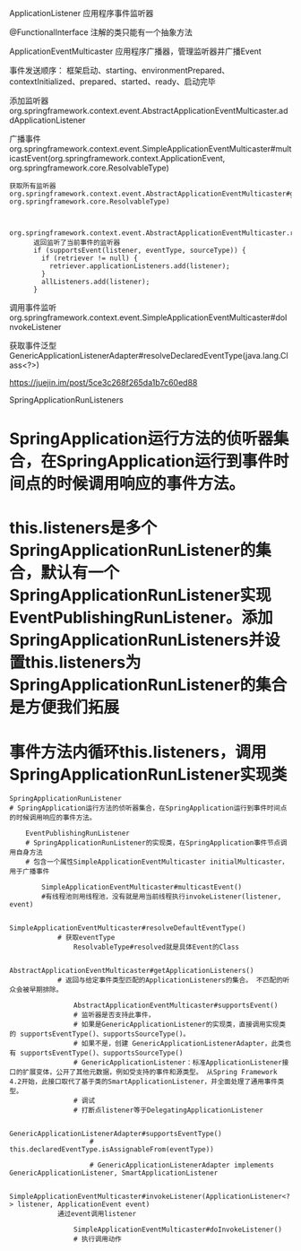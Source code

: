ApplicationListener 应用程序事件监听器

@FunctionalInterface 注解的类只能有一个抽象方法

ApplicationEventMulticaster 应用程序广播器，管理监听器并广播Event

事件发送顺序：
    框架启动、starting、environmentPrepared、contextInitialized、prepared、started、ready、启动完毕





添加监听器    
org.springframework.context.event.AbstractApplicationEventMulticaster.addApplicationListener   

       
广播事件
org.springframework.context.event.SimpleApplicationEventMulticaster#multicastEvent(org.springframework.context.ApplicationEvent, org.springframework.core.ResolvableType)

    获取所有监听器
    org.springframework.context.event.AbstractApplicationEventMulticaster#getApplicationListeners(org.springframework.context.ApplicationEvent, org.springframework.core.ResolvableType)
        
        
        org.springframework.context.event.AbstractApplicationEventMulticaster.retrieveApplicationListeners
          返回监听了当前事件的监听器
          if (supportsEvent(listener, eventType, sourceType)) {
            if (retriever != null) {
              retriever.applicationListeners.add(listener);
            }
            allListeners.add(listener);
          }        

调用事件监听
org.springframework.context.event.SimpleApplicationEventMulticaster#doInvokeListener

 
获取事件泛型
GenericApplicationListenerAdapter#resolveDeclaredEventType(java.lang.Class<?>)

https://juejin.im/post/5ce3c268f265da1b7c60ed88

SpringApplicationRunListeners
# SpringApplication运行方法的侦听器集合，在SpringApplication运行到事件时间点的时候调用响应的事件方法。
# this.listeners是多个SpringApplicationRunListener的集合，默认有一个SpringApplicationRunListener实现EventPublishingRunListener。添加SpringApplicationRunListeners并设置this.listeners为SpringApplicationRunListener的集合是方便我们拓展
# 事件方法内循环this.listeners，调用SpringApplicationRunListener实现类

	SpringApplicationRunListener
	# SpringApplication运行方法的侦听器集合，在SpringApplication运行到事件时间点的时候调用响应的事件方法。

		EventPublishingRunListener
		# SpringApplicationRunListener的实现类，在SpringApplication事件节点调用自身方法
		# 包含一个属性SimpleApplicationEventMulticaster initialMulticaster，用于广播事件

			SimpleApplicationEventMulticaster#multicastEvent()
			#有线程池则用线程池，没有就是用当前线程执行invokeListener(listener, event)
				
				SimpleApplicationEventMulticaster#resolveDefaultEventType()
				# 获取eventType
					ResolvableType#resolved就是具体Event的Class

				AbstractApplicationEventMulticaster#getApplicationListeners()
				# 返回与给定事件类型匹配的ApplicationListeners的集合。 不匹配的听众会被早期排除。
					
					AbstractApplicationEventMulticaster#supportsEvent()
					# 监听器是否支持此事件，
					# 如果是GenericApplicationListener的实现类，直接调用实现类的 supportsEventType()、supportsSourceType()。
					# 如果不是，创建 GenericApplicationListenerAdapter，此类也有 supportsEventType()、supportsSourceType()
					# GenericApplicationListener：标准ApplicationListener接口的扩展变体，公开了其他元数据，例如受支持的事件和源类型。 从Spring Framework 4.2开始，此接口取代了基于类的SmartApplicationListener，并全面处理了通用事件类型。
					# 调试
					# 打断点listener等于DelegatingApplicationListener

						GenericApplicationListenerAdapter#supportsEventType()
						# this.declaredEventType.isAssignableFrom(eventType))
						
						# GenericApplicationListenerAdapter implements GenericApplicationListener, SmartApplicationListener

				SimpleApplicationEventMulticaster#invokeListener(ApplicationListener<?> listener, ApplicationEvent event)
				通过event调用listener

					SimpleApplicationEventMulticaster#doInvokeListener()
					# 执行调用动作



